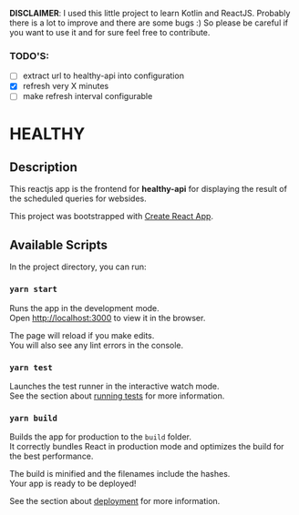 **DISCLAIMER**: I used this little project to learn Kotlin and ReactJS. Probably there is a lot to improve and there are some bugs :) So please be careful if you want to use it and for sure feel free to contribute.

### TODO'S:
- [ ] extract url to healthy-api into configuration
- [X] refresh very X minutes
- [ ] make refresh interval configurable

# HEALTHY

## Description

This reactjs app is the frontend for **healthy-api** for displaying the result of the scheduled queries for websides.

This project was bootstrapped with [Create React App](https://github.com/facebook/create-react-app).

## Available Scripts

In the project directory, you can run:

### `yarn start`

Runs the app in the development mode.<br />
Open [http://localhost:3000](http://localhost:3000) to view it in the browser.

The page will reload if you make edits.<br />
You will also see any lint errors in the console.

### `yarn test`

Launches the test runner in the interactive watch mode.<br />
See the section about [running tests](https://facebook.github.io/create-react-app/docs/running-tests) for more information.

### `yarn build`

Builds the app for production to the `build` folder.<br />
It correctly bundles React in production mode and optimizes the build for the best performance.

The build is minified and the filenames include the hashes.<br />
Your app is ready to be deployed!

See the section about [deployment](https://facebook.github.io/create-react-app/docs/deployment) for more information.


